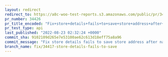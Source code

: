 ```yaml
---
layout: redirect
redirect_to: https://a8c-woo-test-reports.s3.amazonaws.com/public/pr/34426/api/index.html
pr_number: 34426
pr_title_encoded: "Fix+store+details+fails+to+save+store+address+after+navigating+back+to+the+tab"
pr_test_type: api
last_published: "2022-08-23 02:32:24 +0000"
commit_sha: 9102109d265e7e53100ae62c613d18eff75a8a96
commit_message: "Fix store details fails to save store address after navigating back t…"
branch_name: fix/34417-store-details-fails-to-save
---
```

